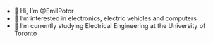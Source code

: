 - 👋 Hi, I’m @EmilPotor
- 👀 I’m interested in electronics, electric vehicles and computers
- 🌱 I’m currently studying Electrical Engineering at the University of Toronto

<!---
EmilPotor/EmilPotor is a ✨ special ✨ repository because its `README.md` (this file) appears on your GitHub profile.
You can click the Preview link to take a look at your changes.
--->
